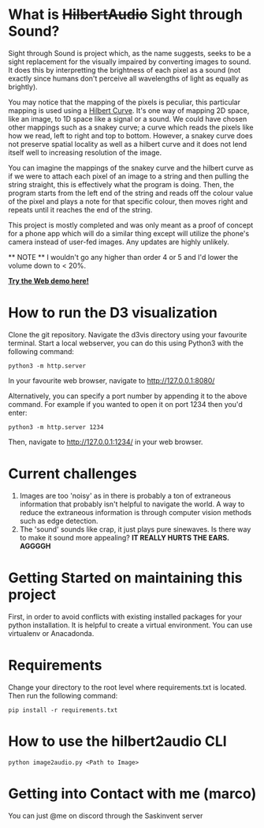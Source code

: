 
# What is ~~HilbertAudio~~ Sight through Sound?

Sight through Sound is project which, as the name suggests, seeks to be a sight replacement for the visually impaired by converting images to sound.  It does this by interpretting the brightness of each pixel as a sound (not exactly since humans don't perceive all wavelengths of light as equally as brightly).

You may notice that the mapping of the pixels is peculiar, this particular mapping is used using a [Hilbert Curve](https://en.wikipedia.org/wiki/Hilbert_curve).  It's one way of mapping 2D space, like an image, to 1D space like a signal or a sound.  We could have chosen other mappings such as a snakey curve; a curve which reads the pixels like how we read, left to right and top to bottom.  However, a snakey curve does not preserve spatial locality as well as a hilbert curve and it does not lend itself well to increasing resolution of the image.  

You can imagine the mappings of the snakey curve and the hilbert curve as if we were to attach each pixel of an image to a string and then pulling the string straight, this is effectively what the program is doing.  Then, the program starts from the left end of the string and reads off the colour value of the pixel and plays a note for that specific colour, then moves right and repeats until it reaches the end of the string.

This project is mostly completed and was only meant as a proof of concept for a phone app which will do a similar thing except will utilize the phone's camera instead of user-fed images.  Any updates are highly unlikely.


** NOTE ** I wouldn't go any higher than order 4 or 5 and I'd lower the volume down to < 20%.   

[**Try the Web demo here!**](https://infinity315.github.io/HilbertAudio/)

# How to run the D3 visualization

Clone the git repository.  Navigate the d3vis directory using your favourite terminal.  Start a local webserver, you can do this using Python3 with the following command:

    python3 -m http.server

In your favourite web browser, navigate to http://127.0.0.1:8080/

Alternatively, you can specify a port number by appending it to the above command.  For example if you wanted to open it on port 1234 then you'd enter: 

    python3 -m http.server 1234

Then, navigate to http://127.0.0.1:1234/ in your web browser.

# Current challenges

1. Images are too 'noisy' as in there is probably a ton of extraneous information that probably isn't helpful to navigate the world.  A way to reduce the extraneous information is through computer vision methods such as edge detection.
2. The 'sound' sounds like crap, it just plays pure sinewaves.  Is there way to make it sound more appealing?  **IT REALLY HURTS THE EARS.  AGGGGH**

# Getting Started on maintaining this project

First, in order to avoid conflicts with existing installed packages for your python installation.  It is helpful to create a virtual environment.  You can use virtualenv or Anacadonda.

# Requirements
Change your directory to the root level where requirements.txt is located.  Then run the following command:

    pip install -r requirements.txt

# How to use the **hilbert2audio** CLI

    python image2audio.py <Path to Image>

# Getting into Contact with me (marco)

You can just @me on discord through the Saskinvent server
